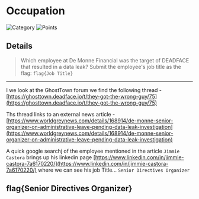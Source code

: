 # Occupation 
![Category](http://img.shields.io/badge/Category-OSINT-orange?style=for-the-badge) ![Points](http://img.shields.io/badge/Points-20-brightgreen?style=for-the-badge)

## Details

> Which employee at De Monne Financial was the target of DEADFACE that resulted in a data leak? Submit the employee's job title as the flag: `flag{Job Title}`
---

I we look at the GhostTown forum we find the following thread - [https://ghosttown.deadface.io/t/they-got-the-wrong-guy/75](https://ghosttown.deadface.io/t/they-got-the-wrong-guy/75)

Ths thread links to an external news article - [https://www.worldgreynews.com/details/168914/de-monne-senior-organizer-on-administrative-leave-pending-data-leak-investigation](https://www.worldgreynews.com/details/168914/de-monne-senior-organizer-on-administrative-leave-pending-data-leak-investigation)

A quick google searchj of the employee mentioned in the article `Jimmie Castora` brings up his linkedin page [https://www.linkedin.com/in/jimmie-castora-7a6170220/](https://www.linkedin.com/in/jimmie-castora-7a6170220/) where we can see his job Title... `Senior Directives Organizer`


## flag{Senior Directives Organizer}
